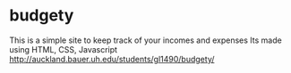 # budgety
This is a simple site to keep track of your incomes and expenses
Its made using HTML, CSS, Javascript
http://auckland.bauer.uh.edu/students/gl1490/budgety/
